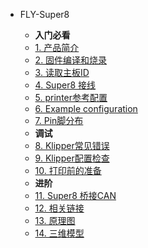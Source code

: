 * FLY-Super8

  * **入门必看**
  * [1. 产品简介](/board/fly_super8/README.md)
  * [2. 固件编译和烧录](/board/fly_super8/firmware.md)
  * [3. 读取主板ID](/board/fly_super8/Super8id.md)
  * [4. Super8 接线](/board/fly_super8/Super8line.md)
  * [5. printer参考配置](/board/fly_super8/cfg.md)
  * [6. Example configuration](/board/fly_super8/Example_configuration.md)
  * [7. Pin脚分布](/board/fly_super8/pins.md)
  * **调试**
  * [8. Klipper常见错误](/board/fly_super8/klippererro.md)
  * [9. Klipper配置检查](/board/fly_super8/klippercheck.md)
  * [10. 打印前的准备](/board/fly_super8/Super8prepare.md)
  * **进阶**
  * [11. Super8 桥接CAN](/board/fly_super8/Super8canbridge.md)
  * [12. 相关链接](/board/fly_super8/link.md)
  * [13. 原理图](/board/fly_super8/schematic.md)
  * [14. 三维模型](/board/fly_super8/3dmodel.md)
